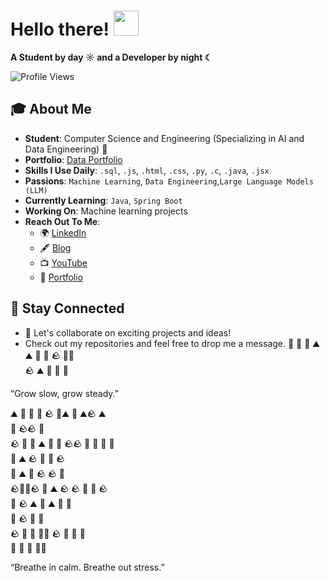 # Hello there! <img src="https://github.com/user-attachments/assets/ef8aa47e-72db-4604-9985-6107dc3ad4cb" width="40" height="40" />

**A Student by day ☼ and a Developer by night ☾**

<p align="left">
  <img src="https://komarev.com/ghpvc/?username=yashvisharma1204&label=Profile%20views&color=0e75b6&style=flat" alt="Profile Views" />
</p>

## 🎓 About Me

- **Student**: Computer Science and Engineering (Specializing in AI and Data Engineering) 👑  
- **Portfolio**: [Data Portfolio](https://datascienceportfol.io/yashvisharma)
- **Skills I Use Daily**: `.sql`, `.js`, `.html`, `.css`, `.py`, `.c`, `.java`, `.jsx`  
- **Passions**: `Machine Learning`, `Data Engineering`,`Large Language Models (LLM)`  
- **Currently Learning**: `Java`, `Spring Boot`  
- **Working On**: Machine learning projects  
- **Reach Out To Me**:  
  - 🌍 [LinkedIn](https://www.linkedin.com/in/yashvi-sharma-150863220/)  
  - 🖋️ [Blog](https://blog95319.wordpress.com/)  
  - 📺 [YouTube](https://www.youtube.com/@yashvisharma1204)  
  - 💼 [Portfolio](https://bento.me/yashvisharma)


## 🚀 Stay Connected

- 🌟 Let's collaborate on exciting projects and ideas!  
- Check out my repositories and feel free to drop me a message.
🌾  🌱      🌱          ⛰️       ⛰️
  🍃                        🌱        🪨      🌱🍃                                   
                         🪨  ⛰️         🍃 🌱                🌱                      

“Grow slow, grow steady.”
<!--END:ZEN_GARDEN-->
⛰️   🌾                    🌱      🍃     🪨     🌱⛰️        🍃             ⛰️🪨  ⛰️       
   🌱     🪨🪨                         🍃                                           
         🪨             🌱  🌱  ⛰️ 🍃 🍃             🪨🪨      🌱  🌾  🍃          🌱       
              🍃                                ⛰️   🪨            🌾   🍃    🪨      
🌱      ⛰️   🌾              🪨        🪨                                       🍃    
 🪨🌱🌱🪨     🌱  ⛰️                      🪨   🪨  🍃                       🌾         🪨  
         🍃       🪨         ⛰️       🌱        ⛰️    🌱 🍃                            
                      🍃    🪨                         🌾                🌱         
  🪨                     🌾    🌱          🌾🌾            🪨 🍃      🍃      🍃         
🍃         🌾         🌱                                               🌾🌾          

“Breathe in calm. Breathe out stress.”
<!--END:ZEN_GARDEN-->
